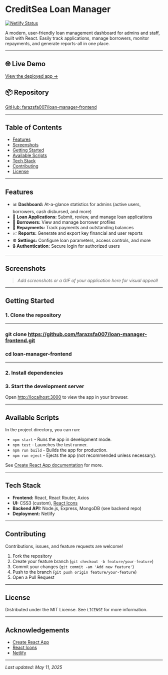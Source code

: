 # CreditSea Loan Manager

[![Netlify Status](https://api.netlify.com/api/v1/badges/your-badge-here/deploy-status)](https://loan-app-creditsea.netlify.app/)

A modern, user-friendly loan management dashboard for admins and staff, built with React. Easily track applications, manage borrowers, monitor repayments, and generate reports-all in one place.

---

## 🌐 Live Demo

[View the deployed app →](https://loan-app-creditsea.netlify.app/)

## 📦 Repository

[GitHub: farazsfa007/loan-manager-frontend](https://github.com/farazsfa007/loan-manager-frontend)

---

## Table of Contents

- [Features](#features)
- [Screenshots](#screenshots)
- [Getting Started](#getting-started)
- [Available Scripts](#available-scripts)
- [Tech Stack](#tech-stack)
- [Contributing](#contributing)
- [License](#license)

---

## Features

- 📊 **Dashboard:** At-a-glance statistics for admins (active users, borrowers, cash disbursed, and more)
- 📝 **Loan Applications:** Submit, review, and manage loan applications
- 👤 **Borrowers:** View and manage borrower profiles
- 💸 **Repayments:** Track payments and outstanding balances
- 📈 **Reports:** Generate and export key financial and user reports
- ⚙️ **Settings:** Configure loan parameters, access controls, and more
- 🔒 **Authentication:** Secure login for authorized users

---

## Screenshots

> _Add screenshots or a GIF of your application here for visual appeal!_

---

## Getting Started

### 1. **Clone the repository**

---

### git clone https://github.com/farazsfa007/loan-manager-frontend.git
### cd loan-manager-frontend

---


### 2. **Install dependencies**


### 3. **Start the development server**


Open [http://localhost:3000](http://localhost:3000) to view the app in your browser.

---

## Available Scripts

In the project directory, you can run:

- `npm start` - Runs the app in development mode.
- `npm test` - Launches the test runner.
- `npm run build` - Builds the app for production.
- `npm run eject` - Ejects the app (not recommended unless necessary).

See [Create React App documentation](https://facebook.github.io/create-react-app/docs/getting-started) for more.

---

## Tech Stack

- **Frontend:** React, React Router, Axios
- **UI:** CSS3 (custom), [React Icons](https://react-icons.github.io/react-icons/)
- **Backend API:** Node.js, Express, MongoDB (see backend repo)
- **Deployment:** Netlify

---

## Contributing

Contributions, issues, and feature requests are welcome!

1. Fork the repository
2. Create your feature branch (`git checkout -b feature/your-feature`)
3. Commit your changes (`git commit -am 'Add new feature'`)
4. Push to the branch (`git push origin feature/your-feature`)
5. Open a Pull Request

---

## License

Distributed under the MIT License. See `LICENSE` for more information.

---

## Acknowledgements

- [Create React App](https://github.com/facebook/create-react-app)
- [React Icons](https://react-icons.github.io/react-icons/)
- [Netlify](https://www.netlify.com/)

---

_Last updated: May 11, 2025_
